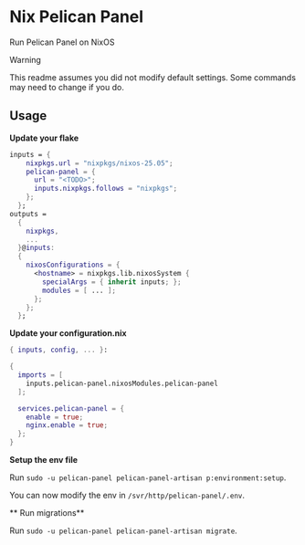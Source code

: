 # Nix Pelican Panel

Run Pelican Panel on NixOS

> [!WARNING]
> This readme assumes you did not modify default settings. Some commands may need to change if you do.

## Usage

**Update your flake**

```nix
inputs = {
    nixpkgs.url = "nixpkgs/nixos-25.05";
    pelican-panel = {
      url = "<TODO>";
      inputs.nixpkgs.follows = "nixpkgs";
    };
  };
outputs =
  {
    nixpkgs,
    ...
  }@inputs:
  {
    nixosConfigurations = {
      <hostname> = nixpkgs.lib.nixosSystem {
        specialArgs = { inherit inputs; };
        modules = [ ... ];
      };
    };
  };
```

**Update your configuration.nix**

```nix
{ inputs, config, ... }:

{
  imports = [
    inputs.pelican-panel.nixosModules.pelican-panel
  ];

  services.pelican-panel = {
    enable = true;
    nginx.enable = true;
  };
}
```

**Setup the env file**

Run `sudo -u pelican-panel pelican-panel-artisan p:environment:setup`.

You can now modify the env in `/svr/http/pelican-panel/.env`.

** Run migrations**

Run `sudo -u pelican-panel pelican-panel-artisan migrate`.
